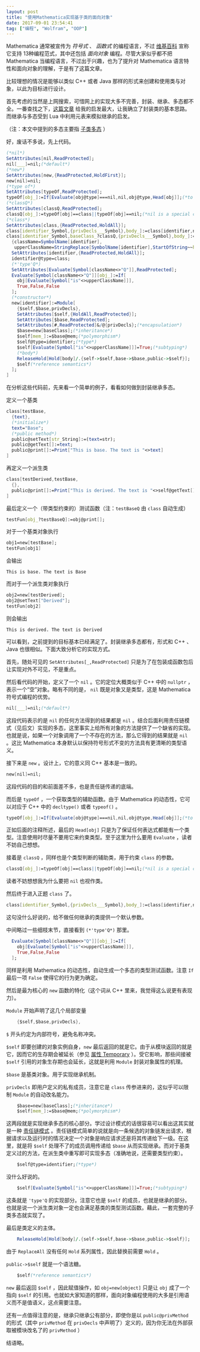 ```yaml
---
layout: post
title: "使用Mathematica实现基于类的面向对象"
date: 2017-09-01 23:54:41
tag: ["编程", "Wolfram", "OOP"]
---
```


Mathematica 通常被宣传为 *符号式* 、 *函数式* 的编程语言，不过 [维基百科](https://en.wikipedia.org/wiki/Comparison_of_multi-paradigm_programming_languages#Language_overview) 宣称它支持 13种编程范式，其中还包括 *面向对象* 编程。尽管大家似乎都不把 Mathematica 当编程语言，不过出于兴趣，也为了提升对 Mathematica 语言特性和面向对象的理解，于是有了这篇文章。

比较理想的情况是能够以类似 C++ 或者 Java 那样的形式来创建和使用类与对象，以此为目标进行设计。

<!--more-->

首先考虑的当然是上网搜索，可惜网上的实现大多不完善，封装、继承、多态都不全。一番查找之下，[这篇文章](http://12000.org/my_notes/object_based_in_mathematica/v1.html) 给我的启发最大，让我确立了封装类的基本思路。而继承与多态受到 Lua 中利用元表来模拟继承的启发。

（注：本文中提到的多态主要指 [子类多态](https://en.wikipedia.org/wiki/Subtyping) ）

好，废话不多说，先上代码。

```mathematica
(*nil*)
SetAttributes[nil,ReadProtected];
nil[___]=nil;(*default*)
(*new*)
SetAttributes[new,{ReadProtected,HoldFirst}];
new[nil]=nil;
(*type of*)
SetAttributes[typeOf,ReadProtected];
typeOf[obj_]:=If[Evaluate[obj@type]===nil,nil,obj@type,Head[obj]];(*to make sure every expression has a type*)
(*classQ*)
SetAttributes[classQ,ReadProtected];
classQ[obj_]:=typeOf[obj]==class||typeOf[obj]==nil;(*nil is a special class*)
(*class*)
SetAttributes[class,{ReadProtected,HoldAll}];
class[identifier_Symbol,{privDecls___Symbol},body_]:=class[identifier,nil,{privDecls},body];
class[identifier_Symbol,baseClass_?classQ,{privDecls___Symbol},body_]:=With[
  {className=SymbolName[identifier],
   upperClassName=StringReplace[SymbolName[identifier],StartOfString~~h_:>ToUpperCase[h]]},
  SetAttributes[identifier,{ReadProtected,HoldAll}];
  identifier@type=class;
  (*'type'Q*)
  SetAttributes[Evaluate[Symbol[className<>"Q"]],ReadProtected];
  Evaluate[Symbol[className<>"Q"]][obj_]:=If[
    obj[Evaluate[Symbol["is"<>upperClassName]]],
    True,False,False
  ];
  (*constructor*)
  new[identifier]:=Module[
    {$self,$base,privDecls},
    SetAttributes[$self,{HoldAll,ReadProtected}];
    SetAttributes[$base,ReadProtected];
    SetAttributes[#,ReadProtected]&/@{privDecls};(*encapsulation*)
    $base=new[baseClass];(*inheritance*)
    $self[mem_]:=$base@mem;(*polymorphism*)
    $self@type=identifier;(*type*)
    $self[Evaluate[Symbol["is"<>upperClassName]]]=True;(*subtyping*)
    (*body*)
    ReleaseHold[Hold[body]/.{self->$self,base->$base,public->$self}];
    $self(*reference semantics*)
  ];
]
```

在分析这些代码前，先来看一个简单的例子，看看如何做到封装继承多态。

定义一个基类

```mathematica
class[testBase,
  {text},
  (*initialize*)
  text="Base";
  (*public method*)
  public@setText[str_String]:=(text=str);
  public@getText[]:=text;
  public@print[]:=Print["This is base. The text is "<>text]
]
```

再定义一个派生类

```mathematica
class[testDerived,testBase,
  {},
  public@print[]:=Print["This is derived. The text is "<>self@getText[]]
]
```

最后定义一个（带类型约束的）测试函数（注：`testBaseQ` 由 `class` 自动生成）

```mathematica
testFun[obj_?testBaseQ]:=obj@print[];
```

对于一个基类对象执行

```mathematica
obj1=new[testBase];
testFun[obj1]
```

会输出

```
This is base. The text is Base
```

而对于一个派生类对象执行

```mathematica
obj2=new[testDerived];
obj2@setText["Derived"];
testFun[obj2]
```

则会输出

```
This is derived. The text is Derived
```

可以看到，之前提到的目标基本已经满足了。封装继承多态都有，形式和 C++ 、Java 也很相似。下面大致分析它的实现方式。

首先，随处可见的 `SetAttributes[_,ReadProtected]` 只是为了在包装成函数包后让实现对外不可见，不是重点。

然后看代码的开始，定义了一个 `nil` 。它的定位大概类似于 C++ 中的 `nullptr` ，表示一个“空”对象。略有不同的是， `nil` 既是对象又是类型，这是 Mathematica 符号式编程的优势。

```mathematica
nil[___]=nil;(*default*)
```

这段代码表示的是 `nil` 的任何方法得到的结果都是 `nil` 。结合后面利用责任链模式（见后文）实现的多态，这里事实上给所有对象的方法提供了一个缺省的实现。也就是说，如果一个对象调用了一个不存在的方法，那么它得到的结果就是 `nil` 。这比 Mathematica 本身默认以保持符号形式不变的方法具有更清晰的类型语义。

接下来是 `new` 。设计上，它的意义同 C++ 基本是一致的。

```mathematica
new[nil]=nil;
```

这段代码的目的和前面差不多，也是责任链传递的底端。

而后是 `typeOf` ，一个获取类型的辅助函数。由于 Mathematica 的动态性，它可以对应于 C++ 中的 `decltype()` 或者 `typeof()` 。

```mathematica
typeOf[obj_]:=If[Evaluate[obj@type]===nil,nil,obj@type,Head[obj]];(*to make sure every expression has a type*)
```

正如后面的注释所述，最后的 `Head[obj]` 只是为了保证任何表达式都能有一个类型。注意使用时尽量不要用它来约束类型。至于这里为什么要用 `Evaluate` ，读者不妨自己想想。

接着是 `classQ` ，同样也是个类型判断的辅助类，用于约束 `class` 的参数。

```mathematica
classQ[obj_]:=typeOf[obj]==class||typeOf[obj]==nil;(*nil is a special class*)
```

读者不妨想想我为什么要把 `nil` 也视作类。

然后终于进入正题 `class` 了。

```mathematica
class[identifier_Symbol,{privDecls___Symbol},body_]:=class[identifier,nil,{privDecls},body];
```

这句没什么好说的，给不做任何继承的类提供一个默认参数。

中间略过一些细枝末节，直接看到 `(*'type'Q*)` 那里。

```mathematica
  Evaluate[Symbol[className<>"Q"]][obj_]:=If[
    obj[Evaluate[Symbol["is"<>upperClassName]]],
    True,False,False
  ];
```

同样是利用 Mathematica 的动态性，自动生成一个多态的类型测试函数。注意 `If` 最后一项 `False` 使得它的行为更为确定。

然后是最为核心的 `new` 函数的特化（这个词从 C++ 里来，我觉得这么说更有表现力）。

`Module` 开始声明了这几个局部变量

```mathematica
    {$self,$base,privDecls},
```

`$` 开头约定为内部符号，避免名称冲突。

`$self` 即要创建的对象实例自身，`new` 最后返回的就是它。由于从模块返回的就是它，因而它的生存期会被延长（参见 [属性 Temporary](http://reference.wolfram.com/language/ref/Temporary.html) ）。受它影响，那些间接被 `$self` 引用的对象生存期也会延长，这就是利用 `Module` 封装对象属性的机理。

`$base` 是基类对象。用于实现继承机制。

`privDecls` 即用户定义的私有成员，注意它是 `class` 传参进来的，这似乎可以限制 `Module` 的自动改名能力。

```mathematica
    $base=new[baseClass];(*inheritance*)
    $self[mem_]:=$base@mem;(*polymorphism*)
```

这两段就是实现继承多态的核心部分。学过设计模式的话很容易可以看出这其实就是一种 [责任链模式](https://en.wikipedia.org/wiki/Chain-of-responsibility_pattern) 。责任链模式简单的说就是向一条候选的对象链发出请求，根据请求以及运行时的情况决定一个对象是响应请求还是将其传递给下一级。在这里，就是将 `$self` 处理不了的成员调用传递给 `$base` 从而实现继承。而对于基类定义过的方法，在派生类中重写即可实现多态（准确地说，还需要类型约束）。

```mathematica
    $self@type=identifier;(*type*)
```

没什么好说的。

```mathematica
    $self[Evaluate[Symbol["is"<>upperClassName]]]=True;(*subtyping*)
```

这条就是 `'type'Q` 的实现部分。注意它也是 `$self` 的成员，也就是继承的部分。也就是说一个派生类对象一定也会满足基类的类型测试函数。藉此，一套完整的子类多态就实现了。

最后是类定义的主体。

```mathematica
    ReleaseHold[Hold[body]/.{self->$self,base->$base,public->$self}];
```

由于 `ReplaceAll` 没有任何 `Hold` 系列属性，因此替换前需要 `Hold` 。

`public->$self` 就是一个语法糖。

```mathematica
    $self(*reference semantics*)
```

`new` 最后返回 `$self` ，因此赋值操作，如 `obj=new[object]` 只是让 `obj` 成了一个指向 `$self` 的引用。也就如大家知道的那样，面向对象编程使用的大多是引用语义而不是值语义，这点需要注意。

还有一点值得注意的是，继承只继承公有部分，即使你是以 `public@privMethod` 的形式（其中 `privMethod` 在 `privDecls` 中声明了）定义的，因为你无法在外部获取被模块改名了的 `privMethod` ）

结语略。
